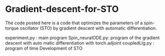# Gradient-descent-for-STO

The code posted here is a code that optimizes the parameters of a spin-torque oscillator (STO) by gradient descent with automatic differentiation.

experiment.py    : main program
Spin_neuralODE.py: program of the gradient descent with auto matic differentiation with torch.adjoint
coupledLlg.py    : program of time Development of STO
